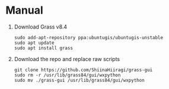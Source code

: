 # Manual

1. Download Grass v8.4

    ```shell
    sudo add-apt-repository ppa:ubuntugis/ubuntugis-unstable
    sudo apt update
    sudo apt install grass
    ```

2. Download the repo and replace raw scripts

    ```shell
    git clone https://github.com/ShiinaHiiragi/grass-gui
    sudo rm -r /usr/lib/grass84/gui/wxpython
    sudo mv ./grass-gui /usr/lib/grass84/gui/wxpython
    ```
